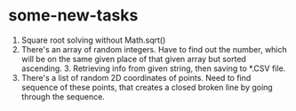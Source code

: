 # some-new-tasks
1. Square root solving without Math.sqrt() 
2. There's an array of random integers. Have to find out the number, which will be on the
same given place of that given array but sorted ascending. 3. Retrieving info from given string, then saving to *.CSV file. 
4. There's a list of random 2D coordinates of points. Need to find sequence of these points, that creates a closed broken
line by going through the sequence.
